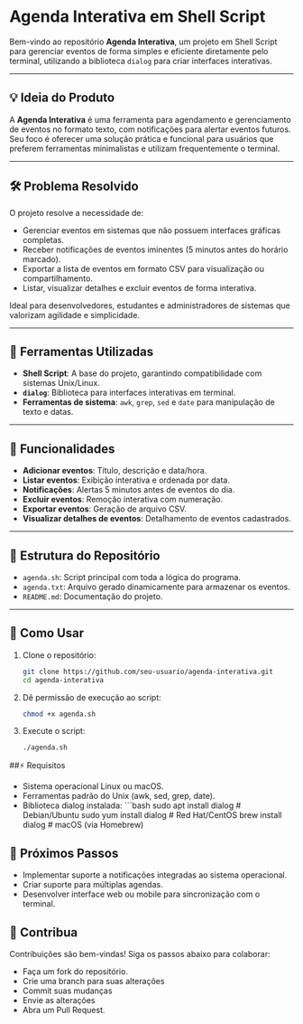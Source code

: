 # Agenda Interativa em Shell Script

Bem-vindo ao repositório **Agenda Interativa**, um projeto em Shell Script para gerenciar eventos de forma simples e eficiente diretamente pelo terminal, utilizando a biblioteca `dialog` para criar interfaces interativas.

---

## 💡 Ideia do Produto

A **Agenda Interativa** é uma ferramenta para agendamento e gerenciamento de eventos no formato texto, com notificações para alertar eventos futuros. Seu foco é oferecer uma solução prática e funcional para usuários que preferem ferramentas minimalistas e utilizam frequentemente o terminal.

---

## 🛠 Problema Resolvido

O projeto resolve a necessidade de:

- Gerenciar eventos em sistemas que não possuem interfaces gráficas completas.
- Receber notificações de eventos iminentes (5 minutos antes do horário marcado).
- Exportar a lista de eventos em formato CSV para visualização ou compartilhamento.
- Listar, visualizar detalhes e excluir eventos de forma interativa.

Ideal para desenvolvedores, estudantes e administradores de sistemas que valorizam agilidade e simplicidade.

---

## 🔧 Ferramentas Utilizadas

- **Shell Script**: A base do projeto, garantindo compatibilidade com sistemas Unix/Linux.
- **`dialog`**: Biblioteca para interfaces interativas em terminal.
- **Ferramentas de sistema**: `awk`, `grep`, `sed` e `date` para manipulação de texto e datas.

---

## 🚀 Funcionalidades

- **Adicionar eventos**: Título, descrição e data/hora.
- **Listar eventos**: Exibição interativa e ordenada por data.
- **Notificações**: Alertas 5 minutos antes de eventos do dia.
- **Excluir eventos**: Remoção interativa com numeração.
- **Exportar eventos**: Geração de arquivo CSV.
- **Visualizar detalhes de eventos**: Detalhamento de eventos cadastrados.

---

## 📂 Estrutura do Repositório

- `agenda.sh`: Script principal com toda a lógica do programa.
- `agenda.txt`: Arquivo gerado dinamicamente para armazenar os eventos.
- `README.md`: Documentação do projeto.

---

## 📝 Como Usar

1. Clone o repositório:
   ```bash
   git clone https://github.com/seu-usuario/agenda-interativa.git
   cd agenda-interativa

2. Dê permissão de execução ao script:
    ```bash
    chmod +x agenda.sh
3. Execute o script:
    ```bash
    ./agenda.sh
##⚡ Requisitos
- Sistema operacional Linux ou macOS.
- Ferramentas padrão do Unix (awk, sed, grep, date).
- Biblioteca dialog instalada:
      ```bash
      sudo apt install dialog # Debian/Ubuntu
      sudo yum install dialog # Red Hat/CentOS
      brew install dialog     # macOS (via Homebrew)
## 🔗 Próximos Passos
- Implementar suporte a notificações integradas ao sistema operacional.
- Criar suporte para múltiplas agendas.
- Desenvolver interface web ou mobile para sincronização com o terminal.
## 🤝 Contribua
Contribuições são bem-vindas! Siga os passos abaixo para colaborar:

- Faça um fork do repositório.
- Crie uma branch para suas alterações
- Commit suas mudanças
- Envie as alterações
- Abra um Pull Request.
